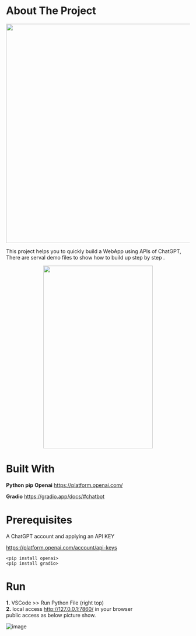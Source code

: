 # About The Project


<div align="center">
    <img src="https://user-images.githubusercontent.com/12178686/231932692-40fcedf4-343c-4c96-9f1f-eb39fef749df.png" width="600px">
</div>

This project helps you to quickly build a WebApp using APIs of ChatGPT, There are serval demo files to show how to build up step by step .  

<div align="center">
    <img src="https://user-images.githubusercontent.com/12178686/231933050-36a50129-5a1e-4d0f-a844-4bd46897f68e.png" width="300px" height="500px">
</div>


# Built With

**Python**
**pip**
**Openai**
https://platform.openai.com/

**Gradio**
https://gradio.app/docs/#chatbot


# Prerequisites

A ChatGPT account and applying an API KEY

https://platform.openai.com/account/api-keys


`<pip install openai>` <br>
`<pip install gradio>`


# Run
**1.** VSCode >> Run Python File (right top) <br>
**2.** local access http://127.0.0.1:7860/ in your browser  <br>
    public access as below picture show. 

![image](https://user-images.githubusercontent.com/12178686/231936265-7c02c9d3-fc30-4960-8ca9-e97c1ce14188.png)




